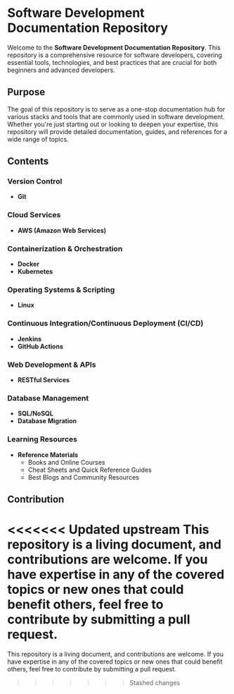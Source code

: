 # Software Development Documentation Repository

Welcome to the **Software Development Documentation Repository**. This repository is a comprehensive resource for software developers, covering essential tools, technologies, and best practices that are crucial for both beginners and advanced developers.

## Purpose
The goal of this repository is to serve as a one-stop documentation hub for various stacks and tools that are commonly used in software development. Whether you're just starting out or looking to deepen your expertise, this repository will provide detailed documentation, guides, and references for a wide range of topics.

## Contents

### Version Control
- **Git**
  <!-- - Basics of Git
  - Branching and Merging
  - Git Workflows
  - Advanced Git Techniques -->

### Cloud Services
- **AWS (Amazon Web Services)**
  <!-- - Introduction to AWS
  - EC2 and S3 Basics
  - Advanced AWS Services (Lambda, RDS, etc.)
  - Best Practices for Security and Cost Management -->

### Containerization & Orchestration
- **Docker**
  <!-- - Introduction to Docker
  - Building Docker Images
  - Docker Compose
  - Advanced Docker Networking and Volumes -->
- **Kubernetes**
  <!-- - Kubernetes Basics
  - Deploying Applications on Kubernetes
  - Managing Kubernetes Clusters
  - Advanced Kubernetes (Helm, Custom Resources) -->

### Operating Systems & Scripting
- **Linux**
  <!-- - Basic Linux Commands
  - Shell Scripting
  - System Administration
  - Advanced Linux Techniques (Networking, Security) -->
  
### Continuous Integration/Continuous Deployment (CI/CD)
- **Jenkins**
  <!-- - Introduction to Jenkins
  - Setting Up CI/CD Pipelines
  - Integrating Jenkins with Docker and Kubernetes -->
- **GitHub Actions**
  <!-- - Basic GitHub Actions
  - Automating Workflows with GitHub Actions
  - Advanced Use Cases -->

### Web Development & APIs
- **RESTful Services**

### Database Management
- **SQL/NoSQL**
- **Database Migration**

### Learning Resources
- **Reference Materials**
  - Books and Online Courses
  - Cheat Sheets and Quick Reference Guides
  - Best Blogs and Community Resources

## Contribution
<<<<<<< Updated upstream
This repository is a living document, and contributions are welcome. If you have expertise in any of the covered topics or new ones that could benefit others, feel free to contribute by submitting a pull request.
=======
This repository is a living document, and contributions are welcome. If you have expertise in any of the covered topics or new ones that could benefit others, feel free to contribute by submitting a pull request.
>>>>>>> Stashed changes
